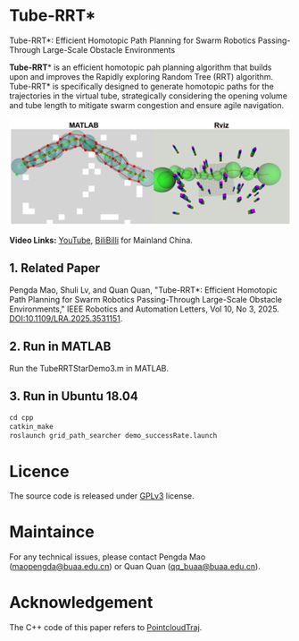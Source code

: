 # Tube-RRT*
Tube-RRT*: Efficient Homotopic Path Planning for Swarm Robotics Passing-Through Large-Scale Obstacle Environments

**Tube-RRT*** is an efficient homotopic pah planning algorithm that builds upon and improves the Rapidly exploring Random Tree (RRT) algorithm. Tube-RRT* is specifically designed to generate homotopic paths for the trajectories in the virtual tube, strategically considering the opening volume and tube length to mitigate swarm congestion and ensure agile navigation.

![图片](pic/path.png "homotopic path")


**Video Links:** [YouTube](https://youtu.be/xDccyfEWrNc), [BiliBilli](https://www.bilibili.com/video/BV1uJ4m1n74m/?spm_id_from=333.1365.list.card_archive.click&vd_source=0759e6a3f1c9cb8bd9fc929716b8b946) for Mainland China.

## 1. Related Paper
Pengda Mao, Shuli Lv, and Quan Quan, "Tube-RRT*: Efficient Homotopic Path Planning for Swarm Robotics Passing-Through Large-Scale Obstacle Environments," IEEE Robotics and Automation Letters, Vol 10, No 3, 2025.
[DOI:10.1109/LRA.2025.3531151](https://ieeexplore.ieee.org/abstract/document/10844529).

## 2. Run in MATLAB
Run the TubeRRTStarDemo3.m in MATLAB.

## 3. Run in Ubuntu 18.04
```
cd cpp
catkin_make
roslaunch grid_path_searcher demo_successRate.launch
```
# Licence
The source code is released under [GPLv3](https://www.gnu.org/licenses/) license.

# Maintaince
For any technical issues, please contact Pengda Mao (maopengda@buaa.edu.cn) or Quan Quan (qq_buaa@buaa.edu.cn).

# Acknowledgement
The C++ code of this paper refers to  [PointcloudTraj](https://github.com/HKUST-Aerial-Robotics/pointcloudTraj).
